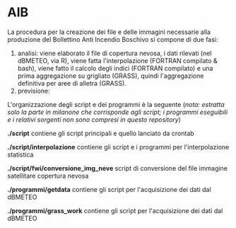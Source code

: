 # AIB
La procedura per la creazione dei file e delle immagini necessarie alla produzione del Bollettino Anti Incendio Boschivo si compone di due fasi:
1. analisi: viene elaborato il file di copertura nevosa, i dati rilevati (nel dBMETEO, via R), viene fatta l'interpolazione (FORTRAN compilato & bash), viene fatto il calcolo degli indici (FORTRAN compilato) e una prima aggregazione su grigliato (GRASS), quindi l'aggregazione definitiva per aree di alletra (GRASS).
2. previsione: 


L'organizzazione degli script e dei programmi è la seguente (_nota: estratta solo la parte in milanone che corrisponde agli script; i programmi eseguibili e i relativi sorgenti non sono compresi in questo repository_)

**./script** contiene gli script principali e quello lanciato da crontab

**./script/interpolazione** contiene gli script e i programmi per l'interpolazione statistica

**./script/fwi/conversione_img_neve** script di conversione del file immagine satellitare copertura nevosa

**./programmi/getdata** contiene gli script per l'acquisizione dei dati dal dBMETEO

**./programmi/grass_work** contiene gli script per l'acquisizione dei dati dal dBMETEO

                      
